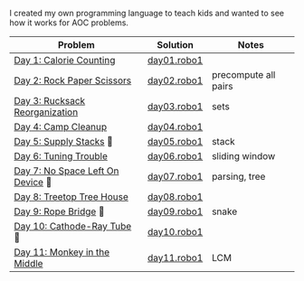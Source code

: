 I created my own programming language to teach kids and wanted to see how it works for AOC problems.

Problem                                                                     | Solution| Notes
---------------                                                             | --- | -------------
[Day 1: Calorie Counting](https://adventofcode.com/2022/day/1)              | [day01.robo1](https://github.com/slicklash/aoc/blob/master/2022/day01.robo1) |
[Day 2: Rock Paper Scissors](https://adventofcode.com/2022/day/2)           | [day02.robo1](https://github.com/slicklash/aoc/blob/master/2022/day02.robo1) | precompute all pairs
[Day 3: Rucksack Reorganization](https://adventofcode.com/2022/day/3)       | [day03.robo1](https://github.com/slicklash/aoc/blob/master/2022/day03.robo1) | sets
[Day 4: Camp Cleanup](https://adventofcode.com/2022/day/4)                  | [day04.robo1](https://github.com/slicklash/aoc/blob/master/2022/day04.robo1) |
[Day 5: Supply Stacks](https://adventofcode.com/2022/day/5) 💯              | [day05.robo1](https://github.com/slicklash/aoc/blob/master/2022/day05.robo1) | stack
[Day 6: Tuning Trouble](https://adventofcode.com/2022/day/6)                | [day06.robo1](https://github.com/slicklash/aoc/blob/master/2022/day06.robo1) | sliding window
[Day 7: No Space Left On Device](https://adventofcode.com/2022/day/7) 💯    | [day07.robo1](https://github.com/slicklash/aoc/blob/master/2022/day07.robo1) | parsing, tree
[Day 8: Treetop Tree House](https://adventofcode.com/2022/day/8)            | [day08.robo1](https://github.com/slicklash/aoc/blob/master/2022/day08.robo1) |
[Day 9: Rope Bridge](https://adventofcode.com/2022/day/9)             💯    | [day09.robo1](https://github.com/slicklash/aoc/blob/master/2022/day09.robo1) | snake
[Day 10: Cathode-Ray Tube](https://adventofcode.com/2022/day/10)      💯    | [day10.robo1](https://github.com/slicklash/aoc/blob/master/2022/day10.robo1) |
[Day 11: Monkey in the Middle](https://adventofcode.com/2022/day/11)        | [day11.robo1](https://github.com/slicklash/aoc/blob/master/2022/day11.robo1) | LCM
